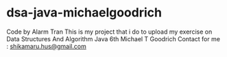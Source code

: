 # dsa-java-michaelgoodrich
Code by Alarm Tran
This is my project that i do to upload my exercise on Data Structures And Algorithm Java 6th Michael T Goodrich
Contact for me : shikamaru.hus@gmail.com
